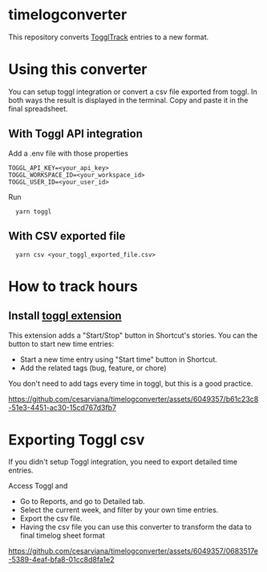 # timelogconverter

This repository converts [TogglTrack](https://toggl.com/track/) entries to a new format.

# Using this converter
You can setup toggl integration or convert a csv file exported from toggl.
In both ways the result is displayed in the terminal. Copy and paste it in the final spreadsheet.

## With Toggl API integration
Add a .env file with those properties
```
TOGGL_API_KEY=<your_api_key>
TOGGL_WORKSPACE_ID=<your_workspace_id>
TOGGL_USER_ID=<your_user_id>
```

Run
```
  yarn toggl
```

## With CSV exported file
```
  yarn csv <your_toggl_exported_file.csv>
```

# How to track hours
## Install [toggl extension](https://chrome.google.com/webstore/detail/toggl-track-productivity/oejgccbfbmkkpaidnkphaiaecficdnfn)

This extension adds a "Start/Stop" button in Shortcut's stories. You can the button to start new time entries:
- Start a new time entry using "Start time" button in Shortcut.
- Add the related tags (bug, feature, or chore)

You don't need to add tags every time in toggl, but this is a good practice. 

https://github.com/cesarviana/timelogconverter/assets/6049357/b61c23c8-51e3-4451-ac30-15cd767d3fb7

# Exporting Toggl csv
If you didn't setup Toggl integration, you need to export detailed time entries.

Access Toggl and
- Go to Reports, and go to Detailed tab. 
- Select the current week, and filter by your own time entries. 
- Export the csv file.
- Having the csv file you can use this converter to transform the data to final timelog sheet format

https://github.com/cesarviana/timelogconverter/assets/6049357/0683517e-5389-4eaf-bfa8-01cc8d8fa1e2
